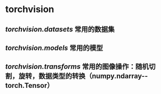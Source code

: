 # torchvision
## *torchvision.datasets* 常用的数据集


## *torchvision.models* 常用的模型
## *torchvision.transforms* 常用的图像操作：随机切割，旋转，数据类型的转换（numpy.ndarray--torch.Tensor）


